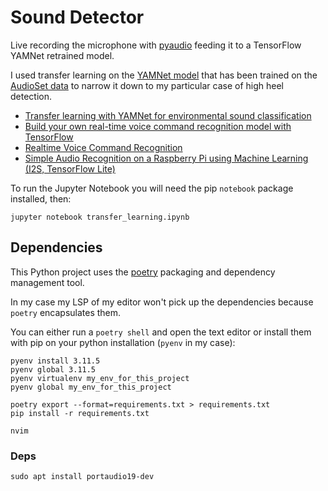 # Sound Detector

Live recording the microphone with [pyaudio](https://people.csail.mit.edu/hubert/pyaudio/)
feeding it to a TensorFlow YAMNet retrained model.

I used transfer learning on the [YAMNet model](https://tfhub.dev/google/yamnet/1) that
has been trained on the [AudioSet data](https://research.google.com/audioset/) to narrow
it down to my particular case of high heel detection.

- [Transfer learning with YAMNet for environmental sound classification](https://www.tensorflow.org/tutorials/audio/transfer_learning_audio)
- [Build your own real-time voice command recognition model with TensorFlow](https://www.youtube.com/watch?v=m-JzldXm9bQ)
- [Realtime Voice Command Recognition](https://github.com/AssemblyAI-Examples/realtime-voice-command-recognition)
- [Simple Audio Recognition on a Raspberry Pi using Machine Learning (I2S, TensorFlow Lite)](https://electronut.in/audio-recongnition-ml/)

To run the Jupyter Notebook you will need the pip `notebook` package installed, then:

```
jupyter notebook transfer_learning.ipynb
```

## Dependencies

This Python project uses the [poetry](https://python-poetry.org/) packaging and
dependency management tool.

In my case my LSP of my editor won't pick up the dependencies because `poetry`
encapsulates them.

You can either run a `poetry shell` and open the text editor or install them with pip
on your python installation (`pyenv` in my case):

```
pyenv install 3.11.5
pyenv global 3.11.5
pyenv virtualenv my_env_for_this_project
pyenv global my_env_for_this_project

poetry export --format=requirements.txt > requirements.txt
pip install -r requirements.txt

nvim
```

### Deps

```
sudo apt install portaudio19-dev
```
